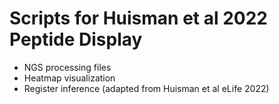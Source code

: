 # Scripts for Huisman et al 2022 Peptide Display
- NGS processing files 
- Heatmap visualization
- Register inference (adapted from Huisman et al eLife 2022)
